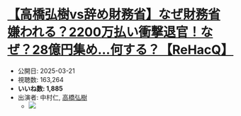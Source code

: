 # [【高橋弘樹vs辞め財務省】なぜ財務省嫌われる？2200万払い衝撃退官！なぜ？28億円集め…何する？【ReHacQ】](https://www.youtube.com/watch?v=szg5H8-5wy4)
-   公開日: 2025-03-21
-   視聴数: 163,264
-   **いいね数: 1,885**
-   出演者: 中村仁, [高橋弘樹](/rehacq_fan/people/高橋弘樹 "wikilink")
    - [![](https://img.youtube.com/vi/szg5H8-5wy4/hqdefault.jpg)](https://www.youtube.com/watch?v=szg5H8-5wy4)
